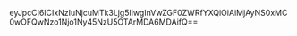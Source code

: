 eyJpcCI6ICIxNzIuNjcuMTk3Ljg5IiwgInVwZGF0ZWRfYXQiOiAiMjAyNS0xMC0wOFQwNzo1Njo1Ny45NzU5OTArMDA6MDAifQ==